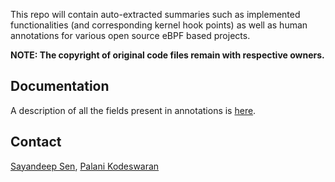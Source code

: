This repo will contain auto-extracted summaries such as implemented functionalities (and corresponding kernel hook points) as well as human annotations for various open source eBPF based projects.

**NOTE: The copyright of original code files remain with respective owners.**

## Documentation
A description of all the fields present in annotations is [here](documentation.md).
## Contact
[Sayandeep Sen](https://www.github.com/sdsen), [Palani Kodeswaran](https://www.github.com/palanik1)
